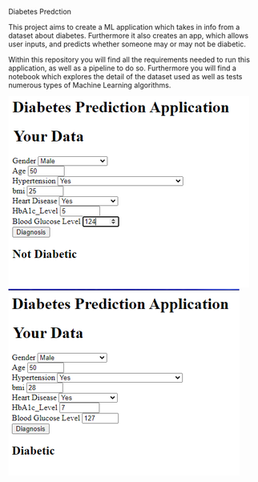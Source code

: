 Diabetes Predction

This project aims to create a ML application which takes in info from a dataset about diabetes. Furthermore it also creates an app, which allows user inputs, and predicts whether someone may or may not be diabetic. 

Within this repository you will find all the requirements needed to run this application, as well as a pipeline to do so. Furthermore you will find a notebook which explores the detail of the dataset used as well as tests numerous types of Machine Learning algorithms.

![alt text](predict2.PNG) ![alt text](prediction.png)